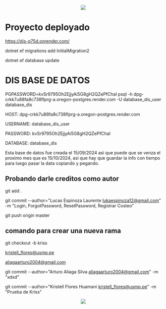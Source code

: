 <p align="center">
  <img src="https://user-images.githubusercontent.com/73097560/115834477-dbab4500-a447-11eb-908a-139a6edaec5c.gif">
</p>

# Proyecto deployado

https://dis-q75d.onrender.com/



dotnet ef migrations add InitialMigration2

dotnet ef database update



# DIS BASE DE DATOS

PGPASSWORD=kvSr9795Oh2EjjyAi5G8gH2QZePfChaI psql -h dpg-crkk7u88fa8c738flprg-a.oregon-postgres.render.com -U database_dis_user database_dis


HOST: dpg-crkk7u88fa8c738flprg-a.oregon-postgres.render.com

USERNAME:  database_dis_user

PASSWORD:  kvSr9795Oh2EjjyAi5G8gH2QZePfChaI

DATABASE:  database_dis


Esta base de datos fue creada el 15/09/2024 asi que puede que se venza el proximo mes que es 15/10/2024, asi que hay que guardar la info con tiempo para luego pasar la data copiando y pegando.


## Probando darle creditos como autor

git add .


git commit --author="Lucas Espinoza Laurente <lukaespinoza12@gmail.com>" -m "Login, ForgotPassword, ResetPassword, Registrar Costeo"


git push origin master

## comando para crear una nueva rama

git checkout -b kriss 

kristell_flores@usmp.pe

aliagaarturo2004@gmail.com


git commit --author="Arturo Aliaga Silva <aliagaarturo2004@gmail.com>" -m "xdxd"

git commit --author="Kristell Flores Huamani <kristell_flores@usmp.pe>" -m "Prueba de Kriss"


<p align="center">
  <img src="https://user-images.githubusercontent.com/73097560/115834477-dbab4500-a447-11eb-908a-139a6edaec5c.gif">
</p>

